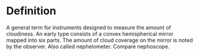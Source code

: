 # Definition

A general term for instruments designed to measure the amount of
cloudiness. An early type consists of a convex hemispherical mirror
mapped into six parts. The amount of cloud coverage on the mirror is
noted by the observer. Also called nephelometer. Compare nephoscope.
